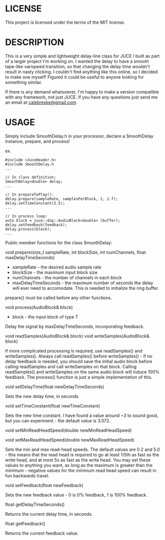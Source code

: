 # LICENSE
This project is licensed under the terms of the MIT license.

# DESCRIPTION
This is a very simple and lightweight delay-line class for JUCE I built as part of a larger project I'm working on. I wanted the delay to have a smooth tape-like varispeed transition, so that changing the delay time wouldn't result in nasty clicking. I couldn't find anything like this online, so I decided to make one myself! Figured it could be useful to anyone looking for something similar.

If there is any demand whatsoever, I'm happy to make a version compatible with any framework, not just JUCE. If you have any questions just send me an email at calebreske@gmail.com.

# USAGE
Simply include SmoothDelay.h in your processor, declare a SmoothDelay instance, prepare, and process!

ex.
```
#include <JuceHeader.h>
#include SmoothDelay.h
...

// In class definition:
SmoothDelay<double> delay;
...

// In prepareToPlay():
delay.prepare(sampleRate, samplesPerBlock, 2, 2.f);
delay.setTimeConstant(2.5);
...

// In process loop:
auto block = juce::dsp::AudioBlock<double> (buffer);
delay.setFeedback(feedback);
delay.process(block);
...
```


Public member functions for the class SmoothDelay:

void prepare(size_t sampleRate, int blockSize, int numChannels, float maxDelayTimeSeconds)
- sampleRate - the desired audio sample rate
- blockSize - the maximum input block size
- numChannels - the number of channels in each block
- maxDelayTimeSeconds - the maximum number of seconds the delay will ever need to accomodate. This is needed to initialize the ring buffer.

prepare() must be called before any other functions.

void process(AudioBlock<T>& block)
- block - the input block of type T

Delay the signal by maxDelayTimeSeconds, incorporating feedback.
    
void readSamples(AudioBlock<T>& block)
void writeSamples(AudioBlock<T>& block)

If more complicated processing is required, use readSamples() and writeSamples(). Always call readSamples() before writeSamples() - if no delay feedback is needed, you should save the initial audio block before calling readSamples and call writeSamples on that block. Calling readSamples() and writeSamples on the same audio block will induce 100% feedback. The process() function is just a simple implementation of this.
    
void setDelayTime(float newDelayTimeSeconds)

Sets the new delay time, in seconds
    
void setTimeConstant(float newTimeConstant)

Sets the new time constant. I have found a value around ~3 to sound good, but you can experiment - the default value is 3.072.

void setMinReadHeadSpeed(double newMinReadHeadSpeed)

void setMaxReadHeadSpeed(double newMaxReadHeadSpeed)

Sets the min and max read-head speeds. The default values are 0.2 and 5.0 - this means that the read head is required to go at least 1/5th as fast as the write head, and at most 5x as fast as the write head. You may set these values to anything you want, as long as the maximum is greater than the minimum - negative values for the minimum read head speed can result in fun backwards travel.

void setFeedback(float newFeedback)

Sets the new feedback value - 0 is 0% feedback, 1 is 100% feedback.

float getDelayTimeSeconds()

Returns the current delay time, in seconds.
    
float getFeedback()

Returns the current feedback value.
